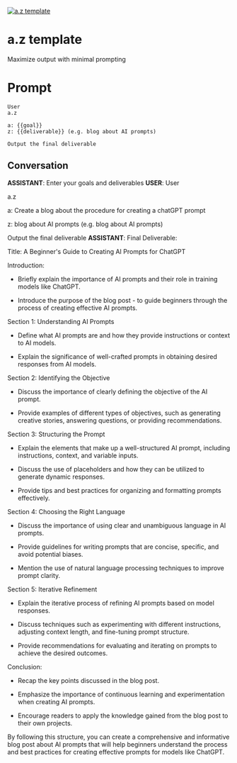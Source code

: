 
[![a.z template](https://flow-prompt-covers.s3.us-west-1.amazonaws.com/icon/Abstract/i11.png)]()
# a.z template 
Maximize output with minimal prompting

# Prompt

```
User
a.z

a: {{goal}}
z: {{deliverable}} (e.g. blog about AI prompts)

Output the final deliverable
```

## Conversation

**ASSISTANT**: Enter your goals and deliverables
**USER**: User

a.z



a: Create a blog about the procedure for creating a chatGPT prompt

z: blog about AI prompts (e.g. blog about AI prompts)



Output the final deliverable
**ASSISTANT**: Final Deliverable:



Title: A Beginner's Guide to Creating AI Prompts for ChatGPT



Introduction:

- Briefly explain the importance of AI prompts and their role in training models like ChatGPT.

- Introduce the purpose of the blog post - to guide beginners through the process of creating effective AI prompts.



Section 1: Understanding AI Prompts

- Define what AI prompts are and how they provide instructions or context to AI models.

- Explain the significance of well-crafted prompts in obtaining desired responses from AI models.



Section 2: Identifying the Objective

- Discuss the importance of clearly defining the objective of the AI prompt.

- Provide examples of different types of objectives, such as generating creative stories, answering questions, or providing recommendations.



Section 3: Structuring the Prompt

- Explain the elements that make up a well-structured AI prompt, including instructions, context, and variable inputs.

- Discuss the use of placeholders and how they can be utilized to generate dynamic responses.

- Provide tips and best practices for organizing and formatting prompts effectively.



Section 4: Choosing the Right Language

- Discuss the importance of using clear and unambiguous language in AI prompts.

- Provide guidelines for writing prompts that are concise, specific, and avoid potential biases.

- Mention the use of natural language processing techniques to improve prompt clarity.



Section 5: Iterative Refinement

- Explain the iterative process of refining AI prompts based on model responses.

- Discuss techniques such as experimenting with different instructions, adjusting context length, and fine-tuning prompt structure.

- Provide recommendations for evaluating and iterating on prompts to achieve the desired outcomes.



Conclusion:

- Recap the key points discussed in the blog post.

- Emphasize the importance of continuous learning and experimentation when creating AI prompts.

- Encourage readers to apply the knowledge gained from the blog post to their own projects.



By following this structure, you can create a comprehensive and informative blog post about AI prompts that will help beginners understand the process and best practices for creating effective prompts for models like ChatGPT.


